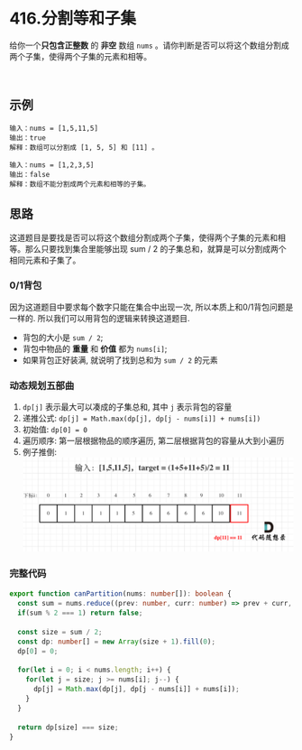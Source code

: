 # 416.分割等和子集

给你一个**只包含正整数** 的 **非空** 数组 `nums` 。请你判断是否可以将这个数组分割成两个子集，使得两个子集的元素和相等。

 

## 示例

```
输入：nums = [1,5,11,5]
输出：true
解释：数组可以分割成 [1, 5, 5] 和 [11] 。
```

```
输入：nums = [1,2,3,5]
输出：false
解释：数组不能分割成两个元素和相等的子集。
```


## 思路

这道题目是要找是否可以将这个数组分割成两个子集，使得两个子集的元素和相等。那么只要找到集合里能够出现 sum / 2 的子集总和，就算是可以分割成两个相同元素和子集了。

### 0/1背包

因为这道题目中要求每个数字只能在集合中出现一次, 所以本质上和0/1背包问题是一样的. 所以我们可以用背包的逻辑来转换这道题目. 

* 背包的大小是 `sum / 2`;
* 背包中物品的 **重量** 和 **价值** 都为 `nums[i]`;
* 如果背包正好装满, 就说明了找到总和为 `sum / 2` 的元素

### 动态规划五部曲 

1. `dp[j]` 表示最大可以凑成的子集总和, 其中 `j` 表示背包的容量
2. 递推公式: `dp[j] = Math.max(dp[j], dp[j - nums[i]] + nums[i])`
3. 初始值: `dp[0] = 0`
4. 遍历顺序: 第一层根据物品的顺序遍历, 第二层根据背包的容量从大到小遍历
5. 例子推倒:
   ![416-example](../../../static/img/dp/416.png)


### 完整代码 
```typescript 
export function canPartition(nums: number[]): boolean {
  const sum = nums.reduce((prev: number, curr: number) => prev + curr, 0);
  if(sum % 2 === 1) return false; 

  const size = sum / 2; 
  const dp: number[] = new Array(size + 1).fill(0);
  dp[0] = 0;

  for(let i = 0; i < nums.length; i++) {
    for(let j = size; j >= nums[i]; j--) {
      dp[j] = Math.max(dp[j], dp[j - nums[i]] + nums[i]);
    }
  }

  return dp[size] === size;
}
```
